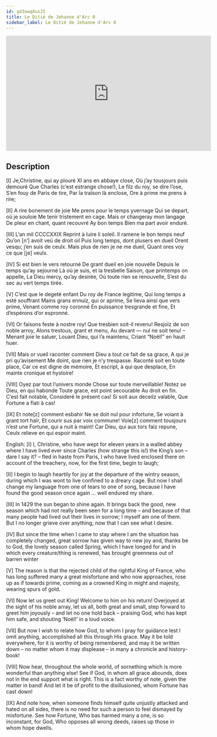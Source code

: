 ```yaml
---
id: gd3owqXusJI
title: Le Ditié de Jehanne d'Arc 0
sidebar_label: Le Ditié de Jehanne d'Arc 0
---
```


<iframe
  width="560"
  height="315"
  src="https://www.youtube.com/embed/gd3owqXusJI"
  title="YouTube video player"
  frameborder="0"
  allow="accelerometer; autoplay; clipboard-write; encrypted-media; gyroscope; picture-in-picture; web-share"
  referrerpolicy="strict-origin-when-cross-origin"
  allowfullscreen
></iframe>

## Description

[I]
Je,Christine, qui ay plouré
XI ans en abbaye close,
Où j’ay tousjours puis demouré
Que Charles (c’est estrange chose!),
Le filz du roy, se dire l’ose,
S’en fouy de Paris de tire,
Par la traïson là enclose,
Ore à prime me prens à rire;

[II]
A rire bonement de joie
Me prens pour le temps yvernage
Qui se depart, où je souloie
Me tenir tristement en cage.
Mais or changeray mon langage
De pleur en chant, quant recouvré
Ay bon temps
Bien ma part avoir enduré.

[III]
L’an mil CCCCXXIX
Reprint à luire li soleil.
Il ramene le bon temps neuf
Qu’on [n’] avoit veü de droit oil
Puis long temps, dont plusers en dueil
Orent vesqu; j’en suis de ceulx.
Mais plus de rien je ne me dueil,
Quant ores voy ce que [je] veulx.

[IV]
Si est bien le vers retourné
De grant dueil en joie nouvelle
Depuis le temps qu’ay sejourné
Là où je suis, et la tresbelle
Saison, que printemps on appelle,
La Dieu mercy, qu’ay desirée,
Où toute rien se renouvelle,
S’est du sec au vert temps tirée.

[V]
C’est que le degeté enfant
Du roy de France legitime,
Qui long temps a esté souffrant
Mains grans ennuiz, qui or aprime,
Se lieva ainsi que vers prime,
Venant comme roy coronné
En puissance tresgrande et fine,
Et d’espérons d’or espronné.

[VI]
Or faisons feste à nostre roy!
Que tresbien soit-il revenu!
Resjoïz de son noble arroy,
Alons trestous, grant et menu,
Au devant — nul ne soit tenu! –
Menant joie le saluer,
Louant Dieu, qui l’a maintenu,
Criant “Noël!” en hault huer.

[VII]
Mais or vueil raconter comment
Dieu a tout ce fait de sa grace,
A qui je pri qu’avisement
Me doint, que rien je n’y trespasse.
Raconté soit en toute place,
Car ce est digne de mémoire,
Et escript, à qui que desplace,
En mainte cronique et hystoire!

[VIII]
Oyez par tout l’univers monde
Chose sur toute merveillable!
Notez se Dieu, en qui habonde
Toute grace, est point secourable
Au droit en fin. C’est fait notable,
Consideré le présent cas!
Si soit aux deceilz valable,
Que Fortune a flati à cas!

[IX]
Et note[z] comment esbahir
Ne se doit nul pour infortune,
Se voiant à grant tort haïr,
Et courir sus par voix commune!
Voie[z] comment tousjours n’est une
Fortune, qui a nuit à maint!
Car Dieu, qui aux tors faiz repune,
Ceulx relieve en qui espoir maint.

English:
[I]
I, Christine, who have wept for eleven years in a walled
abbey where I have lived ever since Charles (how strange
this is!) the King’s son – dare I say it? – fled in haste
from Paris, I who have lived enclosed there on account of
the treachery, now, for the first time, begin to laugh;

[II]
I begin to laugh heartily for joy at the departure of the
wintry season, during which I was wont to live confined to
a dreary cage. But now I shall change my language from
one of tears to one of song, because I have found the
good season once again … well endured my share.

[III]
In 1429 the sun began to shine again. It brings back the
good, new season which had not really been seen for a
long time – and because of that many people had lived
out their lives in sorrow; I myself am one of them. But I
no longer grieve over anything, now that I can see what I
desire.

[IV]
But since the time when I came to stay where I am the
situation has completely changed, great sorrow has given
way to new joy and, thanks be to God, the lovely season
called Spring, which I have longed for and in which every
creature/thing is renewed, has brought greenness out of
barren winter

[V]
The reason is that the rejected child of the rightful King
of France, who has long suffered many a great misfortune
and who now approaches, rose up as if towards prime,
coming as a crowned King in might and majesty, wearing
spurs of gold.

[VI]
Now let us greet out King! Welcome to him on his return!
Overjoyed at the sight of his noble array, let us all,
both great and small, step forward to greet him joyously –
and let no one hold back – praising God, who has kept
him safe, and shouting ‘Noël!’ in a loud voice.

[VII]
But now I wish to relate how God, to whom I pray for
guidance lest I omit anything, accomplished all this
through His grace. May it be told everywhere, for it is
worthy of being remembered, and may it be written down –
no matter whom it may displease – in many a chronicle
and history-book!

[VIII]
Now hear, throughout the whole world, of sornething which
is more wonderful than anything else! See if God, in
whom all grace abounds, does not in the end support
what is right. This is a fact worthy of note, given the
matter in band! And let it be of profit to the disillusioned,
whom Fortune has cast down!

[IX]
And note how, when someone finds himself quite unjustly
attacked and hated on all sides, there is no need for such
a person to feel dismayed by misfortune. See how Fortune,
Who bas harmed many a one, is so inconstant, for God,
Who opposes all wrong deeds, raises up those in whom
hope dwells.

